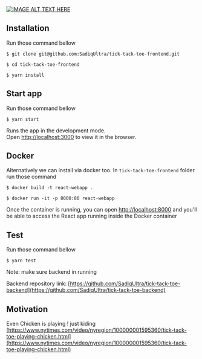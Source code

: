 [![IMAGE ALT TEXT HERE](https://img.youtube.com/vi/eMEHXF4EBU0/0.jpg)](https://www.youtube.com/watch?v=eMEHXF4EBU0)

## Installation 
Run those command bellow

`$ git clone git@github.com:SadiqUltra/tick-tack-toe-frontend.git`

`$ cd tick-tack-toe-frontend`

`$ yarn install`

## Start app
Run those command bellow

`$ yarn start`

Runs the app in the development mode.<br />
Open [http://localhost:3000](http://localhost:3000) to view it in the browser.

## Docker
Alternatively we can install via docker too. In `tick-tack-toe-frontend` folder run those command 

`$ docker build -t react-webapp . `

`$ docker run -it -p 8000:80 react-webapp`

Once the container is running, you can open [http://localhost:8000](http://localhost:8000) and you'll be able to access the React app running inside the Docker container

## Test
Run those command bellow

`$ yarn test`


Note: make sure backend in running

Backend repository link: [https://github.com/SadiqUltra/tick-tack-toe-backend](https://github.com/SadiqUltra/tick-tack-toe-backend)

## Motivation
Even Chicken is playing ! just kiding
[https://www.nytimes.com/video/nyregion/100000001595360/tick-tack-toe-playing-chicken.html](https://www.nytimes.com/video/nyregion/100000001595360/tick-tack-toe-playing-chicken.html)
